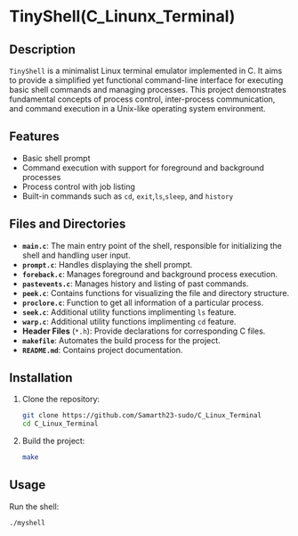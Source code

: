 # TinyShell(C_Linunx_Terminal)

## Description
`TinyShell` is a minimalist Linux terminal emulator implemented in C. It aims to provide a simplified yet functional command-line interface for executing basic shell commands and managing processes. This project demonstrates fundamental concepts of process control, inter-process communication, and command execution in a Unix-like operating system environment.

## Features
- Basic shell prompt
- Command execution with support for foreground and background processes
- Process control with job listing
- Built-in commands such as `cd`, `exit`,`ls`,`sleep`, and `history`

## Files and Directories
- **`main.c`**: The main entry point of the shell, responsible for initializing the shell and handling user input.
- **`prompt.c`**: Handles displaying the shell prompt.
- **`foreback.c`**: Manages foreground and background process execution.
- **`pastevents.c`**: Manages history and listing of past commands.
- **`peek.c`**: Contains functions for visualizing the file and directory structure.
- **`proclore.c`**: Function to get all information of a particular process.
- **`seek.c`**: Additional utility functions implimenting `ls` feature.
- **`warp.c`**: Additional utility functions implimenting `cd` feature.
- **Header Files** (`*.h`): Provide declarations for corresponding C files.
- **`makefile`**: Automates the build process for the project.
- **`README.md`**: Contains project documentation.

## Installation
1. Clone the repository:
    ```sh
    git clone https://github.com/Samarth23-sudo/C_Linux_Terminal
    cd C_Linux_Terminal
    ```

2. Build the project:
    ```sh
    make
    ```

## Usage
Run the shell:
```sh
./myshell
